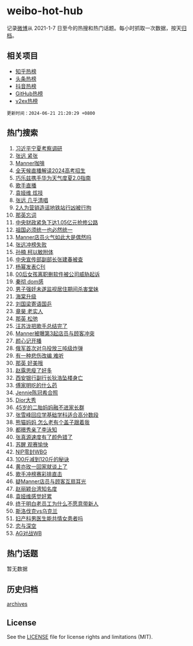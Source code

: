 # weibo-hot-hub

记录[微博](https://www.weibo.com)从 2021-1-7 日至今的热搜和热门话题。每小时抓取一次数据，按天[归档](archives)。

## 相关项目

- [知乎热榜](https://github.com/snaildev/zhihu-hot-hub)
- [头条热榜](https://github.com/snaildev/toutiao-hot-hub)
- [抖音热榜](https://github.com/snaildev/douyin-hot-hub)
- [GitHub热榜](https://github.com/snaildev/github-hot-hub)
- [v2ex热榜](https://github.com/snaildev/v2ex-hot-hub)


`更新时间：2024-06-21 21:20:29 +0800`

## 热门搜索

1. [习近平宁夏考察调研](https://m.weibo.cn/search?containerid=100103type%3D1%26t%3D10%26q%3D%23%E4%B9%A0%E8%BF%91%E5%B9%B3%E5%AE%81%E5%A4%8F%E8%80%83%E5%AF%9F%E8%B0%83%E7%A0%94%23&stream_entry_id=51&isnewpage=1&extparam=seat%3D1%26filter_type%3Drealtimehot%26stream_entry_id%3D51%26pos%3D0%26c_type%3D51%26q%3D%2523%25E4%25B9%25A0%25E8%25BF%2591%25E5%25B9%25B3%25E5%25AE%2581%25E5%25A4%258F%25E8%2580%2583%25E5%25AF%259F%25E8%25B0%2583%25E7%25A0%2594%2523%26cate%3D10103%26dgr%3D0%26display_time%3D1718976028%26pre_seqid%3D171897602830600483152)
1. [张远 紧张](https://m.weibo.cn/search?containerid=100103type%3D1%26t%3D10%26q%3D%E5%BC%A0%E8%BF%9C+%E7%B4%A7%E5%BC%A0&stream_entry_id=31&isnewpage=1&extparam=seat%3D1%26lcate%3D5001%26stream_entry_id%3D31%26q%3D%25E5%25BC%25A0%25E8%25BF%259C%2520%25E7%25B4%25A7%25E5%25BC%25A0%26band_rank%3D1%26filter_type%3Drealtimehot%26dgr%3D0%26pos%3D0%26realpos%3D1%26flag%3D4%26cate%3D5001%26c_type%3D31%26display_time%3D1718976028%26pre_seqid%3D171897602830600483152)
1. [Manner咖啡](https://m.weibo.cn/search?containerid=100103type%3D1%26t%3D10%26q%3DManner%E5%92%96%E5%95%A1&stream_entry_id=31&isnewpage=1&extparam=seat%3D1%26lcate%3D5001%26stream_entry_id%3D31%26q%3DManner%25E5%2592%2596%25E5%2595%25A1%26band_rank%3D2%26filter_type%3Drealtimehot%26dgr%3D0%26pos%3D1%26realpos%3D2%26flag%3D16%26cate%3D5001%26c_type%3D31%26display_time%3D1718976028%26pre_seqid%3D171897602830600483152)
1. [全天候直播解读2024高考招生](https://m.weibo.cn/search?containerid=100103type%3D1%26t%3D10%26q%3D%23%E5%85%A8%E5%A4%A9%E5%80%99%E7%9B%B4%E6%92%AD%E8%A7%A3%E8%AF%BB2024%E9%AB%98%E8%80%83%E6%8B%9B%E7%94%9F%23&stream_entry_id=31&isnewpage=1&extparam=seat%3D1%26lcate%3D5001%26stream_entry_id%3D31%26q%3D%2523%25E5%2585%25A8%25E5%25A4%25A9%25E5%2580%2599%25E7%259B%25B4%25E6%2592%25AD%25E8%25A7%25A3%25E8%25AF%25BB2024%25E9%25AB%2598%25E8%2580%2583%25E6%258B%259B%25E7%2594%259F%2523%26band_rank%3D3%26filter_type%3Drealtimehot%26dgr%3D0%26pos%3D2%26realpos%3D3%26flag%3D1%26cate%3D5001%26c_type%3D31%26display_time%3D1718976028%26pre_seqid%3D171897602830600483152)
1. [巧乐兹携手华为天气度夏2.0指南](https://m.weibo.cn/search?containerid=100103type%3D1%26t%3D10%26q%3D%23%E5%B7%A7%E4%B9%90%E5%85%B9%E6%90%BA%E6%89%8B%E5%8D%8E%E4%B8%BA%E5%A4%A9%E6%B0%94%E5%BA%A6%E5%A4%8F2.0%E6%8C%87%E5%8D%97%23&stream_entry_id=31&isnewpage=1&extparam=seat%3D1%26lcate%3D5001%26stream_entry_id%3D31%26is_ad_pos%3D1%26q%3D%2523%25E5%25B7%25A7%25E4%25B9%2590%25E5%2585%25B9%25E6%2590%25BA%25E6%2589%258B%25E5%258D%258E%25E4%25B8%25BA%25E5%25A4%25A9%25E6%25B0%2594%25E5%25BA%25A6%25E5%25A4%258F2.0%25E6%258C%2587%25E5%258D%2597%2523%26dgr%3D0%26adid%3D242583%26filter_type%3Drealtimehot%26c_type%3D31%26band_rank%3D4%26pos%3D3%26cate%3D5001%26topic_ad%3D1%26display_time%3D1718976028%26pre_seqid%3D171897602830600483152)
1. [歌手直播](https://m.weibo.cn/search?containerid=100103type%3D1%26t%3D10%26q%3D%E6%AD%8C%E6%89%8B%E7%9B%B4%E6%92%AD&stream_entry_id=31&isnewpage=1&extparam=seat%3D1%26lcate%3D5001%26stream_entry_id%3D31%26q%3D%25E6%25AD%258C%25E6%2589%258B%25E7%259B%25B4%25E6%2592%25AD%26band_rank%3D4%26filter_type%3Drealtimehot%26dgr%3D0%26pos%3D4%26realpos%3D4%26flag%3D2%26cate%3D5001%26c_type%3D31%26display_time%3D1718976028%26pre_seqid%3D171897602830600483152)
1. [袁娅维 炫技](https://m.weibo.cn/search?containerid=100103type%3D1%26t%3D10%26q%3D%E8%A2%81%E5%A8%85%E7%BB%B4+%E7%82%AB%E6%8A%80&stream_entry_id=31&isnewpage=1&extparam=seat%3D1%26lcate%3D5001%26stream_entry_id%3D31%26q%3D%25E8%25A2%2581%25E5%25A8%2585%25E7%25BB%25B4%2520%25E7%2582%25AB%25E6%258A%2580%26band_rank%3D5%26filter_type%3Drealtimehot%26dgr%3D0%26pos%3D5%26realpos%3D5%26flag%3D1%26cate%3D5001%26c_type%3D31%26display_time%3D1718976028%26pre_seqid%3D171897602830600483152)
1. [张远 几乎清唱](https://m.weibo.cn/search?containerid=100103type%3D1%26t%3D10%26q%3D%E5%BC%A0%E8%BF%9C+%E5%87%A0%E4%B9%8E%E6%B8%85%E5%94%B1&stream_entry_id=31&isnewpage=1&extparam=seat%3D1%26lcate%3D5001%26stream_entry_id%3D31%26q%3D%25E5%25BC%25A0%25E8%25BF%259C%2520%25E5%2587%25A0%25E4%25B9%258E%25E6%25B8%2585%25E5%2594%25B1%26band_rank%3D6%26filter_type%3Drealtimehot%26dgr%3D0%26pos%3D6%26realpos%3D6%26flag%3D1%26cate%3D5001%26c_type%3D31%26display_time%3D1718976028%26pre_seqid%3D171897602830600483152)
1. [2人为营销造谣地铁站行凶被行拘](https://m.weibo.cn/search?containerid=100103type%3D1%26t%3D10%26q%3D%232%E4%BA%BA%E4%B8%BA%E8%90%A5%E9%94%80%E9%80%A0%E8%B0%A3%E5%9C%B0%E9%93%81%E7%AB%99%E8%A1%8C%E5%87%B6%E8%A2%AB%E8%A1%8C%E6%8B%98%23&stream_entry_id=31&isnewpage=1&extparam=seat%3D1%26lcate%3D5001%26stream_entry_id%3D31%26is_ad_pos%3D1%26q%3D%25232%25E4%25BA%25BA%25E4%25B8%25BA%25E8%2590%25A5%25E9%2594%2580%25E9%2580%25A0%25E8%25B0%25A3%25E5%259C%25B0%25E9%2593%2581%25E7%25AB%2599%25E8%25A1%258C%25E5%2587%25B6%25E8%25A2%25AB%25E8%25A1%258C%25E6%258B%2598%2523%26band_rank%3D7%26adid%3D242920%26filter_type%3Drealtimehot%26c_type%3D31%26pos%3D7%26cate%3D5001%26dgr%3D0%26display_time%3D1718976028%26pre_seqid%3D171897602830600483152)
1. [那英忘词](https://m.weibo.cn/search?containerid=100103type%3D1%26t%3D10%26q%3D%E9%82%A3%E8%8B%B1%E5%BF%98%E8%AF%8D&stream_entry_id=31&isnewpage=1&extparam=seat%3D1%26lcate%3D5001%26stream_entry_id%3D31%26q%3D%25E9%2582%25A3%25E8%258B%25B1%25E5%25BF%2598%25E8%25AF%258D%26band_rank%3D7%26filter_type%3Drealtimehot%26dgr%3D0%26pos%3D8%26realpos%3D7%26flag%3D1%26cate%3D5001%26c_type%3D31%26display_time%3D1718976028%26pre_seqid%3D171897602830600483152)
1. [中央财政紧急下达1.05亿元抢修公路](https://m.weibo.cn/search?containerid=100103type%3D1%26t%3D10%26q%3D%23%E4%B8%AD%E5%A4%AE%E8%B4%A2%E6%94%BF%E7%B4%A7%E6%80%A5%E4%B8%8B%E8%BE%BE1.05%E4%BA%BF%E5%85%83%E6%8A%A2%E4%BF%AE%E5%85%AC%E8%B7%AF%23&stream_entry_id=31&isnewpage=1&extparam=seat%3D1%26lcate%3D5001%26stream_entry_id%3D31%26q%3D%2523%25E4%25B8%25AD%25E5%25A4%25AE%25E8%25B4%25A2%25E6%2594%25BF%25E7%25B4%25A7%25E6%2580%25A5%25E4%25B8%258B%25E8%25BE%25BE1.05%25E4%25BA%25BF%25E5%2585%2583%25E6%258A%25A2%25E4%25BF%25AE%25E5%2585%25AC%25E8%25B7%25AF%2523%26band_rank%3D8%26filter_type%3Drealtimehot%26dgr%3D0%26pos%3D9%26realpos%3D8%26flag%3D1%26cate%3D5001%26c_type%3D31%26display_time%3D1718976028%26pre_seqid%3D171897602830600483152)
1. [祖国必须统一也必然统一](https://m.weibo.cn/search?containerid=100103type%3D1%26t%3D10%26q%3D%23%E7%A5%96%E5%9B%BD%E5%BF%85%E9%A1%BB%E7%BB%9F%E4%B8%80%E4%B9%9F%E5%BF%85%E7%84%B6%E7%BB%9F%E4%B8%80%23&stream_entry_id=31&isnewpage=1&extparam=seat%3D1%26lcate%3D5001%26stream_entry_id%3D31%26q%3D%2523%25E7%25A5%2596%25E5%259B%25BD%25E5%25BF%2585%25E9%25A1%25BB%25E7%25BB%259F%25E4%25B8%2580%25E4%25B9%259F%25E5%25BF%2585%25E7%2584%25B6%25E7%25BB%259F%25E4%25B8%2580%2523%26band_rank%3D9%26filter_type%3Drealtimehot%26dgr%3D0%26pos%3D10%26realpos%3D9%26flag%3D0%26cate%3D5001%26c_type%3D31%26display_time%3D1718976028%26pre_seqid%3D171897602830600483152)
1. [Manner店员火气如此大是偶然吗](https://m.weibo.cn/search?containerid=100103type%3D1%26t%3D10%26q%3D%23Manner%E5%BA%97%E5%91%98%E7%81%AB%E6%B0%94%E5%A6%82%E6%AD%A4%E5%A4%A7%E6%98%AF%E5%81%B6%E7%84%B6%E5%90%97%23&stream_entry_id=31&isnewpage=1&extparam=seat%3D1%26lcate%3D5001%26stream_entry_id%3D31%26q%3D%2523Manner%25E5%25BA%2597%25E5%2591%2598%25E7%2581%25AB%25E6%25B0%2594%25E5%25A6%2582%25E6%25AD%25A4%25E5%25A4%25A7%25E6%2598%25AF%25E5%2581%25B6%25E7%2584%25B6%25E5%2590%2597%2523%26band_rank%3D10%26filter_type%3Drealtimehot%26dgr%3D0%26pos%3D11%26realpos%3D10%26flag%3D1%26cate%3D5001%26c_type%3D31%26display_time%3D1718976028%26pre_seqid%3D171897602830600483152)
1. [张远冲榜失败](https://m.weibo.cn/search?containerid=100103type%3D1%26t%3D10%26q%3D%E5%BC%A0%E8%BF%9C%E5%86%B2%E6%A6%9C%E5%A4%B1%E8%B4%A5&stream_entry_id=31&isnewpage=1&extparam=seat%3D1%26lcate%3D5001%26stream_entry_id%3D31%26q%3D%25E5%25BC%25A0%25E8%25BF%259C%25E5%2586%25B2%25E6%25A6%259C%25E5%25A4%25B1%25E8%25B4%25A5%26band_rank%3D11%26filter_type%3Drealtimehot%26dgr%3D0%26pos%3D12%26realpos%3D11%26flag%3D1%26cate%3D5001%26c_type%3D31%26display_time%3D1718976028%26pre_seqid%3D171897602830600483152)
1. [孙楠 柯以敏附体](https://m.weibo.cn/search?containerid=100103type%3D1%26t%3D10%26q%3D%E5%AD%99%E6%A5%A0+%E6%9F%AF%E4%BB%A5%E6%95%8F%E9%99%84%E4%BD%93&stream_entry_id=31&isnewpage=1&extparam=seat%3D1%26lcate%3D5001%26stream_entry_id%3D31%26q%3D%25E5%25AD%2599%25E6%25A5%25A0%2520%25E6%259F%25AF%25E4%25BB%25A5%25E6%2595%258F%25E9%2599%2584%25E4%25BD%2593%26band_rank%3D12%26filter_type%3Drealtimehot%26dgr%3D0%26pos%3D13%26realpos%3D12%26flag%3D1%26cate%3D5001%26c_type%3D31%26display_time%3D1718976028%26pre_seqid%3D171897602830600483152)
1. [中央宣传部副部长张建春被查](https://m.weibo.cn/search?containerid=100103type%3D1%26t%3D10%26q%3D%23%E4%B8%AD%E5%A4%AE%E5%AE%A3%E4%BC%A0%E9%83%A8%E5%89%AF%E9%83%A8%E9%95%BF%E5%BC%A0%E5%BB%BA%E6%98%A5%E8%A2%AB%E6%9F%A5%23&stream_entry_id=31&isnewpage=1&extparam=seat%3D1%26lcate%3D5001%26stream_entry_id%3D31%26q%3D%2523%25E4%25B8%25AD%25E5%25A4%25AE%25E5%25AE%25A3%25E4%25BC%25A0%25E9%2583%25A8%25E5%2589%25AF%25E9%2583%25A8%25E9%2595%25BF%25E5%25BC%25A0%25E5%25BB%25BA%25E6%2598%25A5%25E8%25A2%25AB%25E6%259F%25A5%2523%26band_rank%3D13%26filter_type%3Drealtimehot%26dgr%3D0%26pos%3D14%26realpos%3D13%26flag%3D1%26cate%3D5001%26c_type%3D31%26display_time%3D1718976028%26pre_seqid%3D171897602830600483152)
1. [杨幂发表C刊](https://m.weibo.cn/search?containerid=100103type%3D1%26t%3D10%26q%3D%23%E6%9D%A8%E5%B9%82%E5%8F%91%E8%A1%A8C%E5%88%8A%23&stream_entry_id=31&isnewpage=1&extparam=seat%3D1%26lcate%3D5001%26stream_entry_id%3D31%26q%3D%2523%25E6%259D%25A8%25E5%25B9%2582%25E5%258F%2591%25E8%25A1%25A8C%25E5%2588%258A%2523%26band_rank%3D14%26filter_type%3Drealtimehot%26dgr%3D0%26pos%3D15%26realpos%3D14%26flag%3D1%26cate%3D5001%26c_type%3D31%26display_time%3D1718976028%26pre_seqid%3D171897602830600483152)
1. [00后女孩离职删软件被公司威胁起诉](https://m.weibo.cn/search?containerid=100103type%3D1%26t%3D10%26q%3D%2300%E5%90%8E%E5%A5%B3%E5%AD%A9%E7%A6%BB%E8%81%8C%E5%88%A0%E8%BD%AF%E4%BB%B6%E8%A2%AB%E5%85%AC%E5%8F%B8%E5%A8%81%E8%83%81%E8%B5%B7%E8%AF%89%23&stream_entry_id=31&isnewpage=1&extparam=seat%3D1%26lcate%3D5001%26stream_entry_id%3D31%26q%3D%252300%25E5%2590%258E%25E5%25A5%25B3%25E5%25AD%25A9%25E7%25A6%25BB%25E8%2581%258C%25E5%2588%25A0%25E8%25BD%25AF%25E4%25BB%25B6%25E8%25A2%25AB%25E5%2585%25AC%25E5%258F%25B8%25E5%25A8%2581%25E8%2583%2581%25E8%25B5%25B7%25E8%25AF%2589%2523%26band_rank%3D15%26filter_type%3Drealtimehot%26dgr%3D0%26pos%3D16%26realpos%3D15%26flag%3D2%26cate%3D5001%26c_type%3D31%26display_time%3D1718976028%26pre_seqid%3D171897602830600483152)
1. [秦彻 dom感](https://m.weibo.cn/search?containerid=100103type%3D1%26t%3D10%26q%3D%E7%A7%A6%E5%BD%BB+dom%E6%84%9F&stream_entry_id=31&isnewpage=1&extparam=seat%3D1%26lcate%3D5001%26stream_entry_id%3D31%26q%3D%25E7%25A7%25A6%25E5%25BD%25BB%2520dom%25E6%2584%259F%26band_rank%3D16%26filter_type%3Drealtimehot%26dgr%3D0%26pos%3D17%26realpos%3D16%26flag%3D1%26cate%3D5001%26c_type%3D31%26display_time%3D1718976028%26pre_seqid%3D171897602830600483152)
1. [男子强奸未遂监视居住期间杀害堂妹](https://m.weibo.cn/search?containerid=100103type%3D1%26t%3D10%26q%3D%23%E7%94%B7%E5%AD%90%E5%BC%BA%E5%A5%B8%E6%9C%AA%E9%81%82%E7%9B%91%E8%A7%86%E5%B1%85%E4%BD%8F%E6%9C%9F%E9%97%B4%E6%9D%80%E5%AE%B3%E5%A0%82%E5%A6%B9%23&stream_entry_id=31&isnewpage=1&extparam=seat%3D1%26lcate%3D5001%26stream_entry_id%3D31%26q%3D%2523%25E7%2594%25B7%25E5%25AD%2590%25E5%25BC%25BA%25E5%25A5%25B8%25E6%259C%25AA%25E9%2581%2582%25E7%259B%2591%25E8%25A7%2586%25E5%25B1%2585%25E4%25BD%258F%25E6%259C%259F%25E9%2597%25B4%25E6%259D%2580%25E5%25AE%25B3%25E5%25A0%2582%25E5%25A6%25B9%2523%26band_rank%3D17%26filter_type%3Drealtimehot%26dgr%3D0%26pos%3D18%26realpos%3D17%26flag%3D2%26cate%3D5001%26c_type%3D31%26display_time%3D1718976028%26pre_seqid%3D171897602830600483152)
1. [海棠升级](https://m.weibo.cn/search?containerid=100103type%3D1%26t%3D10%26q%3D%E6%B5%B7%E6%A3%A0%E5%8D%87%E7%BA%A7&stream_entry_id=31&isnewpage=1&extparam=seat%3D1%26lcate%3D5001%26stream_entry_id%3D31%26q%3D%25E6%25B5%25B7%25E6%25A3%25A0%25E5%258D%2587%25E7%25BA%25A7%26band_rank%3D18%26filter_type%3Drealtimehot%26dgr%3D0%26pos%3D19%26realpos%3D18%26flag%3D1%26cate%3D5001%26c_type%3D31%26display_time%3D1718976028%26pre_seqid%3D171897602830600483152)
1. [刘国梁寄语国乒](https://m.weibo.cn/search?containerid=100103type%3D1%26t%3D10%26q%3D%23%E5%88%98%E5%9B%BD%E6%A2%81%E5%AF%84%E8%AF%AD%E5%9B%BD%E4%B9%92%23&stream_entry_id=31&isnewpage=1&extparam=seat%3D1%26lcate%3D5001%26stream_entry_id%3D31%26q%3D%2523%25E5%2588%2598%25E5%259B%25BD%25E6%25A2%2581%25E5%25AF%2584%25E8%25AF%25AD%25E5%259B%25BD%25E4%25B9%2592%2523%26band_rank%3D19%26filter_type%3Drealtimehot%26dgr%3D0%26pos%3D20%26realpos%3D19%26flag%3D32768%26cate%3D5001%26c_type%3D31%26display_time%3D1718976028%26pre_seqid%3D171897602830600483152)
1. [章昊 老实人](https://m.weibo.cn/search?containerid=100103type%3D1%26t%3D10%26q%3D%E7%AB%A0%E6%98%8A+%E8%80%81%E5%AE%9E%E4%BA%BA&stream_entry_id=31&isnewpage=1&extparam=seat%3D1%26lcate%3D5001%26stream_entry_id%3D31%26q%3D%25E7%25AB%25A0%25E6%2598%258A%2520%25E8%2580%2581%25E5%25AE%259E%25E4%25BA%25BA%26band_rank%3D20%26filter_type%3Drealtimehot%26dgr%3D0%26pos%3D21%26realpos%3D20%26flag%3D1%26cate%3D5001%26c_type%3D31%26display_time%3D1718976028%26pre_seqid%3D171897602830600483152)
1. [那英 松弛](https://m.weibo.cn/search?containerid=100103type%3D1%26t%3D10%26q%3D%E9%82%A3%E8%8B%B1+%E6%9D%BE%E5%BC%9B&stream_entry_id=31&isnewpage=1&extparam=seat%3D1%26lcate%3D5001%26stream_entry_id%3D31%26q%3D%25E9%2582%25A3%25E8%258B%25B1%2520%25E6%259D%25BE%25E5%25BC%259B%26band_rank%3D21%26filter_type%3Drealtimehot%26dgr%3D0%26pos%3D22%26realpos%3D21%26flag%3D1%26cate%3D5001%26c_type%3D31%26display_time%3D1718976028%26pre_seqid%3D171897602830600483152)
1. [汪苏泷把歌手总结完了](https://m.weibo.cn/search?containerid=100103type%3D1%26t%3D10%26q%3D%23%E6%B1%AA%E8%8B%8F%E6%B3%B7%E6%8A%8A%E6%AD%8C%E6%89%8B%E6%80%BB%E7%BB%93%E5%AE%8C%E4%BA%86%23&stream_entry_id=31&isnewpage=1&extparam=seat%3D1%26lcate%3D5001%26stream_entry_id%3D31%26q%3D%2523%25E6%25B1%25AA%25E8%258B%258F%25E6%25B3%25B7%25E6%258A%258A%25E6%25AD%258C%25E6%2589%258B%25E6%2580%25BB%25E7%25BB%2593%25E5%25AE%258C%25E4%25BA%2586%2523%26band_rank%3D22%26filter_type%3Drealtimehot%26dgr%3D0%26pos%3D23%26realpos%3D22%26flag%3D1%26cate%3D5001%26c_type%3D31%26display_time%3D1718976028%26pre_seqid%3D171897602830600483152)
1. [Manner被曝第3起店员与顾客冲突](https://m.weibo.cn/search?containerid=100103type%3D1%26t%3D10%26q%3D%23Manner%E8%A2%AB%E6%9B%9D%E7%AC%AC3%E8%B5%B7%E5%BA%97%E5%91%98%E4%B8%8E%E9%A1%BE%E5%AE%A2%E5%86%B2%E7%AA%81%23&stream_entry_id=31&isnewpage=1&extparam=seat%3D1%26lcate%3D5001%26stream_entry_id%3D31%26q%3D%2523Manner%25E8%25A2%25AB%25E6%259B%259D%25E7%25AC%25AC3%25E8%25B5%25B7%25E5%25BA%2597%25E5%2591%2598%25E4%25B8%258E%25E9%25A1%25BE%25E5%25AE%25A2%25E5%2586%25B2%25E7%25AA%2581%2523%26band_rank%3D23%26filter_type%3Drealtimehot%26dgr%3D0%26pos%3D24%26realpos%3D23%26flag%3D0%26cate%3D5001%26c_type%3D31%26display_time%3D1718976028%26pre_seqid%3D171897602830600483152)
1. [颜心记开播](https://m.weibo.cn/search?containerid=100103type%3D1%26t%3D10%26q%3D%E9%A2%9C%E5%BF%83%E8%AE%B0%E5%BC%80%E6%92%AD&stream_entry_id=31&isnewpage=1&extparam=seat%3D1%26lcate%3D5001%26stream_entry_id%3D31%26q%3D%25E9%25A2%259C%25E5%25BF%2583%25E8%25AE%25B0%25E5%25BC%2580%25E6%2592%25AD%26band_rank%3D24%26filter_type%3Drealtimehot%26dgr%3D0%26pos%3D25%26realpos%3D24%26flag%3D0%26cate%3D5001%26c_type%3D31%26display_time%3D1718976028%26pre_seqid%3D171897602830600483152)
1. [俄军首次对乌投放三吨级炸弹](https://m.weibo.cn/search?containerid=100103type%3D1%26t%3D10%26q%3D%23%E4%BF%84%E5%86%9B%E9%A6%96%E6%AC%A1%E5%AF%B9%E4%B9%8C%E6%8A%95%E6%94%BE%E4%B8%89%E5%90%A8%E7%BA%A7%E7%82%B8%E5%BC%B9%23&stream_entry_id=31&isnewpage=1&extparam=seat%3D1%26lcate%3D5001%26stream_entry_id%3D31%26q%3D%2523%25E4%25BF%2584%25E5%2586%259B%25E9%25A6%2596%25E6%25AC%25A1%25E5%25AF%25B9%25E4%25B9%258C%25E6%258A%2595%25E6%2594%25BE%25E4%25B8%2589%25E5%2590%25A8%25E7%25BA%25A7%25E7%2582%25B8%25E5%25BC%25B9%2523%26band_rank%3D25%26filter_type%3Drealtimehot%26dgr%3D0%26pos%3D26%26realpos%3D25%26flag%3D0%26cate%3D5001%26c_type%3D31%26display_time%3D1718976028%26pre_seqid%3D171897602830600483152)
1. [有一种悲伤改编 难听](https://m.weibo.cn/search?containerid=100103type%3D1%26t%3D10%26q%3D%E6%9C%89%E4%B8%80%E7%A7%8D%E6%82%B2%E4%BC%A4%E6%94%B9%E7%BC%96+%E9%9A%BE%E5%90%AC&stream_entry_id=31&isnewpage=1&extparam=seat%3D1%26lcate%3D5001%26stream_entry_id%3D31%26q%3D%25E6%259C%2589%25E4%25B8%2580%25E7%25A7%258D%25E6%2582%25B2%25E4%25BC%25A4%25E6%2594%25B9%25E7%25BC%2596%2520%25E9%259A%25BE%25E5%2590%25AC%26band_rank%3D26%26filter_type%3Drealtimehot%26dgr%3D0%26pos%3D27%26realpos%3D26%26flag%3D1%26cate%3D5001%26c_type%3D31%26display_time%3D1718976028%26pre_seqid%3D171897602830600483152)
1. [那英 好美哦](https://m.weibo.cn/search?containerid=100103type%3D1%26t%3D10%26q%3D%E9%82%A3%E8%8B%B1+%E5%A5%BD%E7%BE%8E%E5%93%A6&stream_entry_id=31&isnewpage=1&extparam=seat%3D1%26lcate%3D5001%26stream_entry_id%3D31%26q%3D%25E9%2582%25A3%25E8%258B%25B1%2520%25E5%25A5%25BD%25E7%25BE%258E%25E5%2593%25A6%26band_rank%3D27%26filter_type%3Drealtimehot%26dgr%3D0%26pos%3D28%26realpos%3D27%26flag%3D1%26cate%3D5001%26c_type%3D31%26display_time%3D1718976028%26pre_seqid%3D171897602830600483152)
1. [赵露思瘦了好多](https://m.weibo.cn/search?containerid=100103type%3D1%26t%3D10%26q%3D%E8%B5%B5%E9%9C%B2%E6%80%9D%E7%98%A6%E4%BA%86%E5%A5%BD%E5%A4%9A&stream_entry_id=31&isnewpage=1&extparam=seat%3D1%26lcate%3D5001%26stream_entry_id%3D31%26q%3D%25E8%25B5%25B5%25E9%259C%25B2%25E6%2580%259D%25E7%2598%25A6%25E4%25BA%2586%25E5%25A5%25BD%25E5%25A4%259A%26band_rank%3D28%26filter_type%3Drealtimehot%26dgr%3D0%26pos%3D29%26realpos%3D28%26flag%3D0%26cate%3D5001%26c_type%3D31%26display_time%3D1718976028%26pre_seqid%3D171897602830600483152)
1. [西安银行副行长狄浩坠楼身亡](https://m.weibo.cn/search?containerid=100103type%3D1%26t%3D10%26q%3D%23%E8%A5%BF%E5%AE%89%E9%93%B6%E8%A1%8C%E5%89%AF%E8%A1%8C%E9%95%BF%E7%8B%84%E6%B5%A9%E5%9D%A0%E6%A5%BC%E8%BA%AB%E4%BA%A1%23&stream_entry_id=31&isnewpage=1&extparam=seat%3D1%26lcate%3D5001%26stream_entry_id%3D31%26q%3D%2523%25E8%25A5%25BF%25E5%25AE%2589%25E9%2593%25B6%25E8%25A1%258C%25E5%2589%25AF%25E8%25A1%258C%25E9%2595%25BF%25E7%258B%2584%25E6%25B5%25A9%25E5%259D%25A0%25E6%25A5%25BC%25E8%25BA%25AB%25E4%25BA%25A1%2523%26band_rank%3D29%26filter_type%3Drealtimehot%26dgr%3D0%26pos%3D30%26realpos%3D29%26flag%3D0%26cate%3D5001%26c_type%3D31%26display_time%3D1718976028%26pre_seqid%3D171897602830600483152)
1. [傅家明吃的什么药](https://m.weibo.cn/search?containerid=100103type%3D1%26t%3D10%26q%3D%23%E5%82%85%E5%AE%B6%E6%98%8E%E5%90%83%E7%9A%84%E4%BB%80%E4%B9%88%E8%8D%AF%23&stream_entry_id=31&isnewpage=1&extparam=seat%3D1%26lcate%3D5001%26stream_entry_id%3D31%26q%3D%2523%25E5%2582%2585%25E5%25AE%25B6%25E6%2598%258E%25E5%2590%2583%25E7%259A%2584%25E4%25BB%2580%25E4%25B9%2588%25E8%258D%25AF%2523%26band_rank%3D30%26adid%3D242999%26filter_type%3Drealtimehot%26pos%3D31%26c_type%3D31%26realpos%3D30%26flag%3D0%26cate%3D5001%26dgr%3D0%26display_time%3D1718976028%26pre_seqid%3D171897602830600483152)
1. [Jennie陈冠希合照](https://m.weibo.cn/search?containerid=100103type%3D1%26t%3D10%26q%3DJennie%E9%99%88%E5%86%A0%E5%B8%8C%E5%90%88%E7%85%A7&stream_entry_id=31&isnewpage=1&extparam=seat%3D1%26lcate%3D5001%26stream_entry_id%3D31%26q%3DJennie%25E9%2599%2588%25E5%2586%25A0%25E5%25B8%258C%25E5%2590%2588%25E7%2585%25A7%26band_rank%3D31%26filter_type%3Drealtimehot%26dgr%3D0%26pos%3D32%26realpos%3D31%26flag%3D0%26cate%3D5001%26c_type%3D31%26display_time%3D1718976028%26pre_seqid%3D171897602830600483152)
1. [Dior大秀](https://m.weibo.cn/search?containerid=100103type%3D1%26t%3D10%26q%3DDior%E5%A4%A7%E7%A7%80&stream_entry_id=31&isnewpage=1&extparam=seat%3D1%26lcate%3D5001%26stream_entry_id%3D31%26q%3DDior%25E5%25A4%25A7%25E7%25A7%2580%26band_rank%3D32%26filter_type%3Drealtimehot%26dgr%3D0%26pos%3D33%26realpos%3D32%26flag%3D1%26cate%3D5001%26c_type%3D31%26display_time%3D1718976028%26pre_seqid%3D171897602830600483152)
1. [45岁的二胎妈妈融不进家长群](https://m.weibo.cn/search?containerid=100103type%3D1%26t%3D10%26q%3D%2345%E5%B2%81%E7%9A%84%E4%BA%8C%E8%83%8E%E5%A6%88%E5%A6%88%E8%9E%8D%E4%B8%8D%E8%BF%9B%E5%AE%B6%E9%95%BF%E7%BE%A4%23&stream_entry_id=31&isnewpage=1&extparam=seat%3D1%26lcate%3D5001%26stream_entry_id%3D31%26q%3D%252345%25E5%25B2%2581%25E7%259A%2584%25E4%25BA%258C%25E8%2583%258E%25E5%25A6%2588%25E5%25A6%2588%25E8%259E%258D%25E4%25B8%258D%25E8%25BF%259B%25E5%25AE%25B6%25E9%2595%25BF%25E7%25BE%25A4%2523%26band_rank%3D33%26filter_type%3Drealtimehot%26dgr%3D0%26pos%3D34%26realpos%3D33%26flag%3D0%26cate%3D5001%26c_type%3D31%26display_time%3D1718976028%26pre_seqid%3D171897602830600483152)
1. [张雪峰回应学基础学科适合高分数段](https://m.weibo.cn/search?containerid=100103type%3D1%26t%3D10%26q%3D%23%E5%BC%A0%E9%9B%AA%E5%B3%B0%E5%9B%9E%E5%BA%94%E5%AD%A6%E5%9F%BA%E7%A1%80%E5%AD%A6%E7%A7%91%E9%80%82%E5%90%88%E9%AB%98%E5%88%86%E6%95%B0%E6%AE%B5%23&stream_entry_id=31&isnewpage=1&extparam=seat%3D1%26lcate%3D5001%26stream_entry_id%3D31%26q%3D%2523%25E5%25BC%25A0%25E9%259B%25AA%25E5%25B3%25B0%25E5%259B%259E%25E5%25BA%2594%25E5%25AD%25A6%25E5%259F%25BA%25E7%25A1%2580%25E5%25AD%25A6%25E7%25A7%2591%25E9%2580%2582%25E5%2590%2588%25E9%25AB%2598%25E5%2588%2586%25E6%2595%25B0%25E6%25AE%25B5%2523%26band_rank%3D34%26filter_type%3Drealtimehot%26dgr%3D0%26pos%3D35%26realpos%3D34%26flag%3D1%26cate%3D5001%26c_type%3D31%26display_time%3D1718976028%26pre_seqid%3D171897602830600483152)
1. [熊猫妈妈 怎么老有个盖子跟着我](https://m.weibo.cn/search?containerid=100103type%3D1%26t%3D10%26q%3D%E7%86%8A%E7%8C%AB%E5%A6%88%E5%A6%88+%E6%80%8E%E4%B9%88%E8%80%81%E6%9C%89%E4%B8%AA%E7%9B%96%E5%AD%90%E8%B7%9F%E7%9D%80%E6%88%91&stream_entry_id=31&isnewpage=1&extparam=seat%3D1%26lcate%3D5001%26stream_entry_id%3D31%26q%3D%25E7%2586%258A%25E7%258C%25AB%25E5%25A6%2588%25E5%25A6%2588%2520%25E6%2580%258E%25E4%25B9%2588%25E8%2580%2581%25E6%259C%2589%25E4%25B8%25AA%25E7%259B%2596%25E5%25AD%2590%25E8%25B7%259F%25E7%259D%2580%25E6%2588%2591%26band_rank%3D35%26filter_type%3Drealtimehot%26dgr%3D0%26pos%3D36%26realpos%3D35%26flag%3D1%26cate%3D5001%26c_type%3D31%26display_time%3D1718976028%26pre_seqid%3D171897602830600483152)
1. [都暻秀亲了李泳知](https://m.weibo.cn/search?containerid=100103type%3D1%26t%3D10%26q%3D%23%E9%83%BD%E6%9A%BB%E7%A7%80%E4%BA%B2%E4%BA%86%E6%9D%8E%E6%B3%B3%E7%9F%A5%23&stream_entry_id=31&isnewpage=1&extparam=seat%3D1%26lcate%3D5001%26stream_entry_id%3D31%26q%3D%2523%25E9%2583%25BD%25E6%259A%25BB%25E7%25A7%2580%25E4%25BA%25B2%25E4%25BA%2586%25E6%259D%258E%25E6%25B3%25B3%25E7%259F%25A5%2523%26band_rank%3D36%26filter_type%3Drealtimehot%26dgr%3D0%26pos%3D37%26realpos%3D36%26flag%3D0%26cate%3D5001%26c_type%3D31%26display_time%3D1718976028%26pre_seqid%3D171897602830600483152)
1. [张真源速度有了颜色错了](https://m.weibo.cn/search?containerid=100103type%3D1%26t%3D10%26q%3D%23%E5%BC%A0%E7%9C%9F%E6%BA%90%E9%80%9F%E5%BA%A6%E6%9C%89%E4%BA%86%E9%A2%9C%E8%89%B2%E9%94%99%E4%BA%86%23&stream_entry_id=31&isnewpage=1&extparam=seat%3D1%26lcate%3D5001%26stream_entry_id%3D31%26q%3D%2523%25E5%25BC%25A0%25E7%259C%259F%25E6%25BA%2590%25E9%2580%259F%25E5%25BA%25A6%25E6%259C%2589%25E4%25BA%2586%25E9%25A2%259C%25E8%2589%25B2%25E9%2594%2599%25E4%25BA%2586%2523%26band_rank%3D37%26filter_type%3Drealtimehot%26dgr%3D0%26pos%3D38%26realpos%3D37%26flag%3D1%26cate%3D5001%26c_type%3D31%26display_time%3D1718976028%26pre_seqid%3D171897602830600483152)
1. [苏醒 观赛愉快](https://m.weibo.cn/search?containerid=100103type%3D1%26t%3D10%26q%3D%E8%8B%8F%E9%86%92+%E8%A7%82%E8%B5%9B%E6%84%89%E5%BF%AB&stream_entry_id=31&isnewpage=1&extparam=seat%3D1%26lcate%3D5001%26stream_entry_id%3D31%26q%3D%25E8%258B%258F%25E9%2586%2592%2520%25E8%25A7%2582%25E8%25B5%259B%25E6%2584%2589%25E5%25BF%25AB%26band_rank%3D38%26filter_type%3Drealtimehot%26dgr%3D0%26pos%3D39%26realpos%3D38%26flag%3D1%26cate%3D5001%26c_type%3D31%26display_time%3D1718976028%26pre_seqid%3D171897602830600483152)
1. [NIP零封WBG](https://m.weibo.cn/search?containerid=100103type%3D1%26t%3D10%26q%3D%23NIP%E9%9B%B6%E5%B0%81WBG%23&stream_entry_id=31&isnewpage=1&extparam=seat%3D1%26lcate%3D5001%26stream_entry_id%3D31%26q%3D%2523NIP%25E9%259B%25B6%25E5%25B0%2581WBG%2523%26band_rank%3D39%26filter_type%3Drealtimehot%26dgr%3D0%26pos%3D40%26realpos%3D39%26flag%3D1%26cate%3D5001%26c_type%3D31%26display_time%3D1718976028%26pre_seqid%3D171897602830600483152)
1. [100斤减到120斤的秘诀](https://m.weibo.cn/search?containerid=100103type%3D1%26t%3D10%26q%3D%23100%E6%96%A4%E5%87%8F%E5%88%B0120%E6%96%A4%E7%9A%84%E7%A7%98%E8%AF%80%23&stream_entry_id=31&isnewpage=1&extparam=seat%3D1%26lcate%3D5001%26stream_entry_id%3D31%26q%3D%2523100%25E6%2596%25A4%25E5%2587%258F%25E5%2588%25B0120%25E6%2596%25A4%25E7%259A%2584%25E7%25A7%2598%25E8%25AF%2580%2523%26band_rank%3D40%26filter_type%3Drealtimehot%26dgr%3D0%26pos%3D41%26realpos%3D40%26flag%3D0%26cate%3D5001%26c_type%3D31%26display_time%3D1718976028%26pre_seqid%3D171897602830600483152)
1. [黄亦玫一回家就谈上了](https://m.weibo.cn/search?containerid=100103type%3D1%26t%3D10%26q%3D%23%E9%BB%84%E4%BA%A6%E7%8E%AB%E4%B8%80%E5%9B%9E%E5%AE%B6%E5%B0%B1%E8%B0%88%E4%B8%8A%E4%BA%86%23&stream_entry_id=31&isnewpage=1&extparam=seat%3D1%26lcate%3D5001%26stream_entry_id%3D31%26q%3D%2523%25E9%25BB%2584%25E4%25BA%25A6%25E7%258E%25AB%25E4%25B8%2580%25E5%259B%259E%25E5%25AE%25B6%25E5%25B0%25B1%25E8%25B0%2588%25E4%25B8%258A%25E4%25BA%2586%2523%26band_rank%3D41%26filter_type%3Drealtimehot%26dgr%3D0%26pos%3D42%26realpos%3D41%26flag%3D0%26cate%3D5001%26c_type%3D31%26display_time%3D1718976028%26pre_seqid%3D171897602830600483152)
1. [歌手冲榜赛彩排直击](https://m.weibo.cn/search?containerid=100103type%3D1%26t%3D10%26q%3D%23%E6%AD%8C%E6%89%8B%E5%86%B2%E6%A6%9C%E8%B5%9B%E5%BD%A9%E6%8E%92%E7%9B%B4%E5%87%BB%23&stream_entry_id=31&isnewpage=1&extparam=seat%3D1%26lcate%3D5001%26stream_entry_id%3D31%26q%3D%2523%25E6%25AD%258C%25E6%2589%258B%25E5%2586%25B2%25E6%25A6%259C%25E8%25B5%259B%25E5%25BD%25A9%25E6%258E%2592%25E7%259B%25B4%25E5%2587%25BB%2523%26band_rank%3D42%26filter_type%3Drealtimehot%26dgr%3D0%26pos%3D43%26realpos%3D42%26flag%3D1%26cate%3D5001%26c_type%3D31%26display_time%3D1718976028%26pre_seqid%3D171897602830600483152)
1. [疑Manner店员与顾客互扇耳光](https://m.weibo.cn/search?containerid=100103type%3D1%26t%3D10%26q%3D%23%E7%96%91Manner%E5%BA%97%E5%91%98%E4%B8%8E%E9%A1%BE%E5%AE%A2%E4%BA%92%E6%89%87%E8%80%B3%E5%85%89%23&stream_entry_id=31&isnewpage=1&extparam=seat%3D1%26lcate%3D5001%26stream_entry_id%3D31%26q%3D%2523%25E7%2596%2591Manner%25E5%25BA%2597%25E5%2591%2598%25E4%25B8%258E%25E9%25A1%25BE%25E5%25AE%25A2%25E4%25BA%2592%25E6%2589%2587%25E8%2580%25B3%25E5%2585%2589%2523%26band_rank%3D43%26filter_type%3Drealtimehot%26dgr%3D0%26pos%3D44%26realpos%3D43%26flag%3D0%26cate%3D5001%26c_type%3D31%26display_time%3D1718976028%26pre_seqid%3D171897602830600483152)
1. [赵丽颖台湾知名度](https://m.weibo.cn/search?containerid=100103type%3D1%26t%3D10%26q%3D%23%E8%B5%B5%E4%B8%BD%E9%A2%96%E5%8F%B0%E6%B9%BE%E7%9F%A5%E5%90%8D%E5%BA%A6%23&stream_entry_id=31&isnewpage=1&extparam=seat%3D1%26lcate%3D5001%26stream_entry_id%3D31%26q%3D%2523%25E8%25B5%25B5%25E4%25B8%25BD%25E9%25A2%2596%25E5%258F%25B0%25E6%25B9%25BE%25E7%259F%25A5%25E5%2590%258D%25E5%25BA%25A6%2523%26band_rank%3D44%26filter_type%3Drealtimehot%26dgr%3D0%26pos%3D45%26realpos%3D44%26flag%3D1%26cate%3D5001%26c_type%3D31%26display_time%3D1718976028%26pre_seqid%3D171897602830600483152)
1. [袁娅维感觉好累](https://m.weibo.cn/search?containerid=100103type%3D1%26t%3D10%26q%3D%E8%A2%81%E5%A8%85%E7%BB%B4%E6%84%9F%E8%A7%89%E5%A5%BD%E7%B4%AF&stream_entry_id=31&isnewpage=1&extparam=seat%3D1%26lcate%3D5001%26stream_entry_id%3D31%26q%3D%25E8%25A2%2581%25E5%25A8%2585%25E7%25BB%25B4%25E6%2584%259F%25E8%25A7%2589%25E5%25A5%25BD%25E7%25B4%25AF%26band_rank%3D45%26filter_type%3Drealtimehot%26dgr%3D0%26pos%3D46%26realpos%3D45%26flag%3D1%26cate%3D5001%26c_type%3D31%26display_time%3D1718976028%26pre_seqid%3D171897602830600483152)
1. [终于明白老员工为什么不愿意带新人](https://m.weibo.cn/search?containerid=100103type%3D1%26t%3D10%26q%3D%23%E7%BB%88%E4%BA%8E%E6%98%8E%E7%99%BD%E8%80%81%E5%91%98%E5%B7%A5%E4%B8%BA%E4%BB%80%E4%B9%88%E4%B8%8D%E6%84%BF%E6%84%8F%E5%B8%A6%E6%96%B0%E4%BA%BA%23&stream_entry_id=31&isnewpage=1&extparam=seat%3D1%26lcate%3D5001%26stream_entry_id%3D31%26q%3D%2523%25E7%25BB%2588%25E4%25BA%258E%25E6%2598%258E%25E7%2599%25BD%25E8%2580%2581%25E5%2591%2598%25E5%25B7%25A5%25E4%25B8%25BA%25E4%25BB%2580%25E4%25B9%2588%25E4%25B8%258D%25E6%2584%25BF%25E6%2584%258F%25E5%25B8%25A6%25E6%2596%25B0%25E4%25BA%25BA%2523%26band_rank%3D46%26filter_type%3Drealtimehot%26dgr%3D0%26pos%3D47%26realpos%3D46%26flag%3D0%26cate%3D5001%26c_type%3D31%26display_time%3D1718976028%26pre_seqid%3D171897602830600483152)
1. [斯洛伐克vs乌克兰](https://m.weibo.cn/search?containerid=100103type%3D1%26t%3D10%26q%3D%23%E6%96%AF%E6%B4%9B%E4%BC%90%E5%85%8Bvs%E4%B9%8C%E5%85%8B%E5%85%B0%23&stream_entry_id=31&isnewpage=1&extparam=seat%3D1%26lcate%3D5001%26stream_entry_id%3D31%26q%3D%2523%25E6%2596%25AF%25E6%25B4%259B%25E4%25BC%2590%25E5%2585%258Bvs%25E4%25B9%258C%25E5%2585%258B%25E5%2585%25B0%2523%26band_rank%3D47%26filter_type%3Drealtimehot%26dgr%3D0%26pos%3D48%26realpos%3D47%26flag%3D1%26cate%3D5001%26c_type%3D31%26display_time%3D1718976028%26pre_seqid%3D171897602830600483152)
1. [妇产科男医生能共情女患者吗](https://m.weibo.cn/search?containerid=100103type%3D1%26t%3D10%26q%3D%23%E5%A6%87%E4%BA%A7%E7%A7%91%E7%94%B7%E5%8C%BB%E7%94%9F%E8%83%BD%E5%85%B1%E6%83%85%E5%A5%B3%E6%82%A3%E8%80%85%E5%90%97%23&stream_entry_id=31&isnewpage=1&extparam=seat%3D1%26lcate%3D5001%26stream_entry_id%3D31%26q%3D%2523%25E5%25A6%2587%25E4%25BA%25A7%25E7%25A7%2591%25E7%2594%25B7%25E5%258C%25BB%25E7%2594%259F%25E8%2583%25BD%25E5%2585%25B1%25E6%2583%2585%25E5%25A5%25B3%25E6%2582%25A3%25E8%2580%2585%25E5%2590%2597%2523%26band_rank%3D48%26filter_type%3Drealtimehot%26dgr%3D0%26pos%3D49%26realpos%3D48%26flag%3D1%26cate%3D5001%26c_type%3D31%26display_time%3D1718976028%26pre_seqid%3D171897602830600483152)
1. [恋与深空](https://m.weibo.cn/search?containerid=100103type%3D1%26t%3D10%26q%3D%E6%81%8B%E4%B8%8E%E6%B7%B1%E7%A9%BA&stream_entry_id=31&isnewpage=1&extparam=seat%3D1%26lcate%3D5001%26stream_entry_id%3D31%26q%3D%25E6%2581%258B%25E4%25B8%258E%25E6%25B7%25B1%25E7%25A9%25BA%26band_rank%3D49%26filter_type%3Drealtimehot%26dgr%3D0%26pos%3D50%26realpos%3D49%26flag%3D0%26cate%3D5001%26c_type%3D31%26display_time%3D1718976028%26pre_seqid%3D171897602830600483152)
1. [AG对战WB](https://m.weibo.cn/search?containerid=100103type%3D1%26t%3D10%26q%3D%23AG%E5%AF%B9%E6%88%98WB%23&stream_entry_id=31&isnewpage=1&extparam=seat%3D1%26lcate%3D5001%26stream_entry_id%3D31%26q%3D%2523AG%25E5%25AF%25B9%25E6%2588%2598WB%2523%26band_rank%3D50%26filter_type%3Drealtimehot%26dgr%3D0%26pos%3D51%26realpos%3D50%26flag%3D1%26cate%3D5001%26c_type%3D31%26display_time%3D1718976028%26pre_seqid%3D171897602830600483152)

## 热门话题

暂无数据

## 历史归档

[archives](archives)

## License

See the [LICENSE](LICENSE) file for license rights and limitations (MIT).
